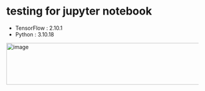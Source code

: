 # testing for jupyter notebook 

- TensorFlow :  2.10.1
- Python     :  3.10.18

<img width="674" height="110" alt="image" src="https://github.com/user-attachments/assets/497242e9-26d7-495e-a5fa-d309820a5d88" />

